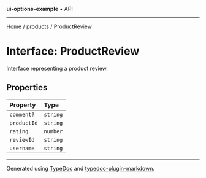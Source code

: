 **ui-options-example** • API

***

[Home](../../README.md) / [products](../README.md) / ProductReview

# Interface: ProductReview

Interface representing a product review.

## Properties

| Property | Type |
| :------ | :------ |
| `comment?` | `string` |
| `productId` | `string` |
| `rating` | `number` |
| `reviewId` | `string` |
| `username` | `string` |

***

Generated using [TypeDoc](https://typedoc.org) and [typedoc-plugin-markdown](https://typedoc-plugin-markdown.org).

